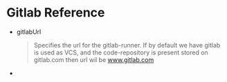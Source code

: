 # Gitlab Reference

- gitlabUrl
    > Specifies the url for the gitlab-runner. If by default we have gitlab is used as VCS, and the code-repository is present stored on gitlab.com then url wil be www.gitlab.com

- 

